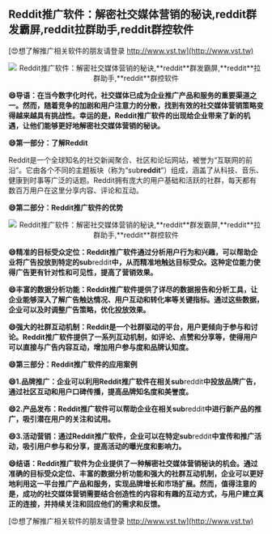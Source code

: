 ## **Reddit推广软件：解密社交媒体营销的秘诀,**reddit**群发霸屏,**reddit**拉群助手,**reddit**群控软件**

[😍想了解推广相关软件的朋友请登录 http://www.vst.tw](http://www.vst.tw)

 <center><img src="https://vst.tw/MP4/tuiguang/png/2.png" alt="Reddit推广软件：解密社交媒体营销的秘诀,**reddit**群发霸屏,**reddit**拉群助手,**reddit**群控软件"></center>

**😄导语：在当今数字化时代，社交媒体已成为企业推广产品和服务的重要渠道之一。然而，随着竞争的加剧和用户注意力的分散，找到有效的社交媒体营销策略变得越来越具有挑战性。幸运的是，Reddit推广软件的出现给企业带来了新的机遇，让他们能够更好地解密社交媒体营销的秘诀。**

**😄第一部分：了解Reddit**

Reddit是一个全球知名的社交新闻聚合、社区和论坛网站，被誉为“互联网的前沿”。它由各个不同的主题板块（称为“sub**reddit**”）组成，涵盖了从科技、音乐、健康到时事等广泛的话题。Reddit拥有庞大的用户基础和活跃的社群，每天都有数百万用户在这里分享内容、评论和互动。

**😄第二部分：Reddit推广软件的优势**

 <center><img src="https://vst.tw/MP4/tuiguang/png/2.png" alt="Reddit推广软件：解密社交媒体营销的秘诀,**reddit**群发霸屏,**reddit**拉群助手,**reddit**群控软件"></center>

**😄精准的目标受众定位：Reddit推广软件通过分析用户行为和兴趣，可以帮助企业将广告投放到特定的sub**reddit**中，从而精准地触达目标受众。这种定位能力使得广告更有针对性和可见性，提高了营销效果。**

**😄丰富的数据分析功能：Reddit推广软件提供了详尽的数据报告和分析工具，让企业能够深入了解广告触达情况、用户互动和转化率等关键指标。通过这些数据，企业可以及时调整广告策略，优化投放效果。**

**😄强大的社群互动机制：Reddit是一个社群驱动的平台，用户更倾向于参与和讨论。Reddit推广软件提供了一系列互动机制，如评论、点赞和分享等，使得用户可以直接与广告内容互动，增加用户参与度和品牌认知度。**

**😄第三部分：Reddit推广软件的应用案例**

**😄1.品牌推广：企业可以利用Reddit推广软件在相关sub**reddit**中投放品牌广告，通过社区互动和用户口碑传播，提高品牌知名度和美誉度。**

**😄2.产品发布：Reddit推广软件可以帮助企业在相关sub**reddit**中进行新产品的推广，吸引潜在用户的关注和试用。**

**😄3.活动营销：通过Reddit推广软件，企业可以在特定sub**reddit**中宣传和推广活动，吸引用户参与和分享，提高活动的曝光度和影响力。**

**😄结语：Reddit推广软件为企业提供了一种解密社交媒体营销秘诀的机会。通过准确的目标受众定位、丰富的数据分析功能和强大的社群互动机制，企业可以更好地利用这一平台推广产品和服务，实现品牌增长和市场扩展。然而，值得注意的是，成功的社交媒体营销需要结合创造性的内容和有趣的互动方式，与用户建立真正的连接，并持续关注和回应他们的需求和反馈。**

[😍想了解推广相关软件的朋友请登录 http://www.vst.tw](http://www.vst.tw)




